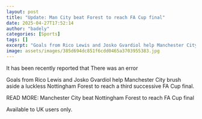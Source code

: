 ```yaml
---
layout: post
title: "Update: Man City beat Forest to reach FA Cup final"
date: 2025-04-27T17:52:14
author: "badely"
categories: [Sports]
tags: []
excerpt: "Goals from Rico Lewis and Josko Gvardiol help Manchester City brush aside a luckless Nottingham Forest to reach a third successive FA Cup final."
image: assets/images/385d694dc851f6cdd0465a3703955383.jpg
---
```


It has been recently reported that There was an error

Goals from Rico Lewis and Josko Gvardiol help Manchester City brush aside a luckless Nottingham Forest to reach a third successive FA Cup final.

READ MORE: Manchester City beat Nottingham Forest to reach FA Cup final

Available to UK users only.

